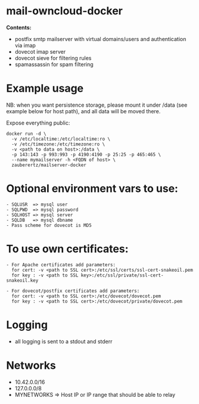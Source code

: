 # mail-owncloud-docker
**Contents:**
- postfix smtp mailserver with virtual domains/users and authentication
  via imap
- dovecot imap server
- dovecot sieve for filtering rules
- spamassassin for spam filtering

# Example usage

NB: when you want persistence storage, please mount it under /data (see example below for host path), and all data will be moved there.

Expose everything public:
```
docker run -d \
  -v /etc/localtime:/etc/localtime:ro \
  -v /etc/timezone:/etc/timezone:ro \
  -v <path to data on host>:/data \
  -p 143:143 -p 993:993 -p 4190:4190 -p 25:25 -p 465:465 \
  --name mymailserver -h <FQDN of host> \
  zauberertz/mailserver-docker
```
# Optional environment vars to use:
```
- SQLUSR  => mysql user
- SQLPWD  => mysql password
- SQLHOST => mysql server
- SQLDB   => mysql dbname
- Pass scheme for dovecot is MD5
```
# To use own certificates:
```
- For Apache certificates add parameters:
  for cert: -v <path to SSL cert>:/etc/ssl/certs/ssl-cert-snakeoil.pem
  for key : -v <path to SSL key>:/etc/ssl/private/ssl-cert-snakeoil.key

- For dovecot/postfix certificates add parameters:
  for cert: -v <path to SSL cert>:/etc/dovecot/dovecot.pem
  for key : -v <path to SSL cert>:/etc/dovecot/private/dovecot.pem
```

# Logging
- all logging is sent to a stdout and stderr

# Networks
- 10.42.0.0/16
- 127.0.0.0/8
- MYNETWORKS => Host IP or IP range that should be able to relay
